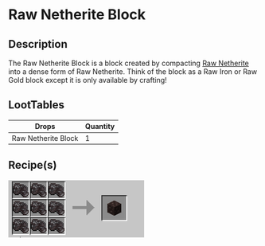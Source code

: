 # Raw Netherite Block

## Description

The Raw Netherite Block is a block created by compacting [Raw Netherite](../items/raw_netherite.md) into a dense form of Raw Netherite. Think of the block as a Raw Iron or Raw Gold block except it is only available by crafting!


## LootTables

| Drops | Quantity |
| ----- | -------- |
| Raw Netherite Block | 1 |

## Recipe(s)

![recipe](../../../images/raw_netherite_block_recipe.png)